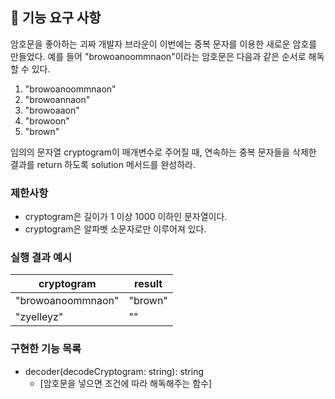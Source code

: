 ## 🚀 기능 요구 사항

암호문을 좋아하는 괴짜 개발자 브라운이 이번에는 중복 문자를 이용한 새로운 암호를 만들었다. 예를 들어 "browoanoommnaon"이라는 암호문은 다음과 같은 순서로 해독할 수 있다.

1. "browoanoommnaon"
2. "browoannaon"
3. "browoaaon"
4. "browoon"
5. "brown"

임의의 문자열 cryptogram이 매개변수로 주어질 때, 연속하는 중복 문자들을 삭제한 결과를 return 하도록 solution 메서드를 완성하라.

### 제한사항

- cryptogram은 길이가 1 이상 1000 이하인 문자열이다.
- cryptogram은 알파벳 소문자로만 이루어져 있다.

### 실행 결과 예시

| cryptogram        | result  |
| ----------------- | ------- |
| "browoanoommnaon" | "brown" |
| "zyelleyz"        | ""      |

### 구현한 기능 목록

- decoder(decodeCryptogram: string): string
  - [암호문을 넣으면 조건에 따라 해독해주는 함수]
